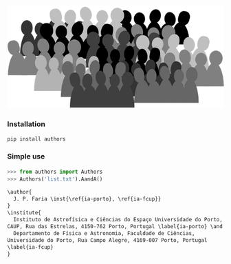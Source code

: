 <div align="center">

![](authors/crowd.png)

</div>

### Installation

```
pip install authors
```


### Simple use

```python
>>> from authors import Authors
>>> Authors('list.txt').AandA()
```
```
\author{
  J. P. Faria \inst{\ref{ia-porto}, \ref{ia-fcup}} 
}
\institute{
  Instituto de Astrofísica e Ciências do Espaço Universidade do Porto, CAUP, Rua das Estrelas, 4150-762 Porto, Portugal \label{ia-porto} \and
  Departamento de Física e Astronomia, Faculdade de Ciências, Universidade do Porto, Rua Campo Alegre, 4169-007 Porto, Portugal \label{ia-fcup}
}
```
